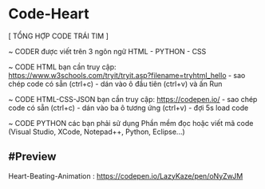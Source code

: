 # Code-Heart

[ TỔNG HỢP CODE TRÁI TIM ]

~ CODER được viết trên 3 ngôn ngữ HTML - PYTHON - CSS

~ CODE HTML bạn cần truy cập: https://www.w3schools.com/tryit/tryit.asp?filename=tryhtml_hello - sao chép code có sẵn (ctrl+c) - dán vào ô đầu tiên (ctrl+v) và ấn Run

~ CODE HTML-CSS-JSON bạn cần truy cập: https://codepen.io/ - sao chép code có sẵn (ctrl+c) - dán vào ba ô tương ứng (ctrl+v) - đợi 5s load code

~ CODE PYTHON các bạn phải sử dụng Phần mềm đọc hoặc viết mã code (Visual Studio, XCode, Notepad++, Python, Eclipse...)

#Preview
--------
Heart-Beating-Animation : https://codepen.io/LazyKaze/pen/oNyZwJM
